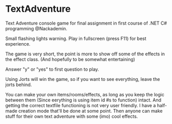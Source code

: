 # TextAdventure
Text Adventure console game for final assignment in first course of .NET C# programming @Nackademin.

Small flashing lights warning. Play in fullscreen (press F11) for best experience.

The game is very short, the point is more to show off some of the effects in the effect class. (And hopefully to be somewhat entertaining)

Answer "y" or "yes" to first question to play.

Using Jorts will win the game, so if you want to see everything, leave the jorts behind.

You can make your own items/rooms/effects, as long as you keep the logic between them (Since eerything is using item id #s to function) intact. And getting the correct textfile functioning is not very user friendly. I have a half-made creation mode that'll be done at some point. Then anyone can make stuff for their own text adventure with some (imo) cool effects.

